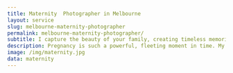```yaml
---
title: Maternity  Photographer in Melbourne
layout: service
slug: melbourne-maternity-photographer
permalink: melbourne-maternity-photographer/
subtitle: I capture the beauty of your family, creating timeless memories that you'll cherish forever.
description: Pregnancy is such a powerful, fleeting moment in time. My maternity sessions are calm and intuitive, designed to highlight your natural beauty and connection with your growing baby. Shot in soft natural light, either at home or at scenic Melbourne locations, these portraits become a celebration of life before it changes forever.
image: /img/maternity.jpg
data: maternity
---
```


<!-- This page uses the maternity.yaml data file for content -->
